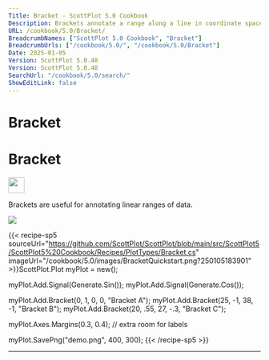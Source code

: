 ```yaml
---
Title: Bracket - ScottPlot 5.0 Cookbook
Description: Brackets annotate a range along a line in coordinate space
URL: /cookbook/5.0/Bracket/
BreadcrumbNames: ["ScottPlot 5.0 Cookbook", "Bracket"]
BreadcrumbUrls: ["/cookbook/5.0/", "/cookbook/5.0/Bracket"]
Date: 2025-01-05
Version: ScottPlot 5.0.48
Version: ScottPlot 5.0.48
SearchUrl: "/cookbook/5.0/search/"
ShowEditLink: false
---
```


<h1>Bracket</h1>


<div class='d-flex align-items-center mt-5'>
<h1 class='me-2 text-dark my-0 border-0'>Bracket</h1>
<a href='/cookbook/5.0/Bracket/BracketQuickstart' target='_blank'>
<img src='/images/icons/new-window.svg' style='height: 2rem;' class='new-window-icon'>
</a>
</div>

Brackets are useful for annotating linear ranges of data.

[![](/cookbook/5.0/images/BracketQuickstart.png?250105183901)](/cookbook/5.0/images/BracketQuickstart.png?250105183901)

{{< recipe-sp5 sourceUrl="https://github.com/ScottPlot/ScottPlot/blob/main/src/ScottPlot5/ScottPlot5%20Cookbook/Recipes/PlotTypes/Bracket.cs" imageUrl="/cookbook/5.0/images/BracketQuickstart.png?250105183901" >}}ScottPlot.Plot myPlot = new();

myPlot.Add.Signal(Generate.Sin());
myPlot.Add.Signal(Generate.Cos());

myPlot.Add.Bracket(0, 1, 0, 0, "Bracket A");
myPlot.Add.Bracket(25, -1, 38, -1, "Bracket B");
myPlot.Add.Bracket(20, .55, 27, -.3, "Bracket C");

myPlot.Axes.Margins(0.3, 0.4); // extra room for labels

myPlot.SavePng("demo.png", 400, 300);
{{< /recipe-sp5 >}}

<hr class='my-5 invisible'>


